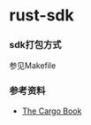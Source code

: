 # rust-sdk

### sdk打包方式
参见Makefile

### 参考资料 
- [The Cargo Book](http://llever.com/cargo-book-zh/index.zh.html)

